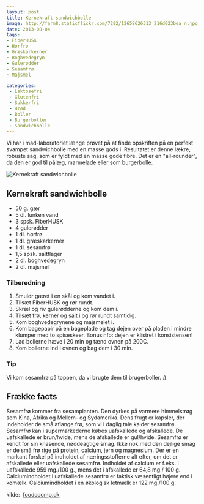 ```yaml
---
layout: post
title: Kernekraft sandwichbolle
image: http://farm8.staticflickr.com/7292/12658626313_216d023bea_n.jpg
date: 2013-08-04
tags:
- FiberHUSK
- Hørfrø
- Græskarkerner
- Boghvedegryn
- Gulerødder
- Sesamfrø
- Majsmel

categories:
 - Laktosefri
 - Glutenfri
 - Sukkerfri
 - Brød
 - Boller
 - Burgerboller
 - Sandwichbolle
---
```


Vi har i mad-laboratoriet længe prøvet på at finde opskriften på en perfekt
svampet sandwichbolle med en masse gods i.
Resultatet er denne lækre, robuste sag, som er fyldt med en masse gode fibre.
Det er en "all-rounder", da den er god til pålæg, marmelade eller som
burgerbolle. 

![Kernekraft sandwichbolle](http://farm8.staticflickr.com/7292/12658626313_216d023bea.jpg)

## Kernekraft sandwichbolle
- 50 g. gær 
- 5 dl. lunken vand 
- 3 spsk. FiberHUSK 
- 4 gulerødder 
- 1 dl. hørfrø
- 1 dl. græskarkerner
- 1 dl. sesamfrø
- 1,5 spsk. saltflager
- 2 dl. boghvedegryn
- 2 dl. majsmel

### Tilberedning
1. Smuldr gæret i en skål og kom vandet i.
2. Tilsæt FiberHUSK og rør rundt.
3. Skræl og riv gulerødderne og kom dem i.
4. Tilsæt frø, kerner og salt i og rør rundt samtidig.
5. Kom boghvedegrynene og majsmelet i.
6. Kom bagepapir på en bageplade og tag dejen over på pladen i mindre klumper
   med to spiseskeer. Bonusinfo: dejen er klistret i konsistensen! 
7. Lad bollerne hæve i 20 min og tænd ovnen på 200C.
8. Kom bollerne ind i ovnen og bag dem i 30 min.

### Tip
Vi kom sesamfrø på toppen, da vi brugte dem til brugerboller. :)

## Frække facts
Sesamfrø kommer fra sesamplanten. Den dyrkes på varmere himmelstrøg som Kina,
Afrika og Mellem- og Sydamerika. Dens frugt er kapsler, der indeholder de små
aflange frø, som vi i daglig tale kalder sesamfrø.
Sesamfrø kan i supermarkederne købes uafskallede og afskallede. De uafskallede
er brun/hvide, mens de afskallede er gul/hvide. Sesamfrø er kendt for sin
knasende, nøddeagtige smag. Ikke nok med den dejlige smag er de små frø rige på
protein, calcium, jern og magnesium. Der er en markant forskel på indholdet af
næringsstofferne alt efter, om det er afskallede eller uafskallede sesamfrø.
Indholdet af calcium er f.eks. i uafskallede 959 mg./100 g., mens det i
afskallede er 64,8 mg./ 100 g. Calciumindholdet i uafskallede sesamfrø er
faktisk væsentligt højere end i komælk. Calciumindholdet i en økologisk letmælk
er 122 mg./100 g.

kilde:  [foodcoomp.dk](http://www.foodcoomp.dk/)
